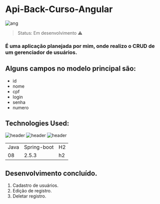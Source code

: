 # Api-Back-Curso-Angular
![ang](https://github.com/JoaoEduardoFM/Back-Curso-Angular/assets/90796699/c089b6aa-9030-4a84-a518-45611f228557)

> Status: Em desenvolvimento ⚠️

### É uma aplicação planejada por mim, onde realizo o CRUD de um gerenciador de usuários.

## Alguns campos no modelo principal são:

+ id 
+ nome
+ cpf
+ login
+ senha
+ numero

## Technologies Used:
![header](https://user-images.githubusercontent.com/90796699/228732700-385f1245-70e2-4afa-8fcb-3838c43cc3d1.png)
![header](https://user-images.githubusercontent.com/90796699/228732963-6bafac5b-bb12-4e8d-b72a-47b3798f7bc3.png)
![header](https://user-images.githubusercontent.com/90796699/229381110-73a2592a-5e58-4948-ae38-a179cc119e10.png)
<table>
  <tr>
    <td>Java</td>
    <td>Spring-boot</td>
    <td>H2</td>
  </tr>
  <tr>
    <td>08</td>
    <td>2.5.3</td>
    <td>h2</td>
  </tr>
</table>

## Desenvolvimento concluído.

1) Cadastro de usuários.
2) Edição de registro.
3) Deletar registro.
